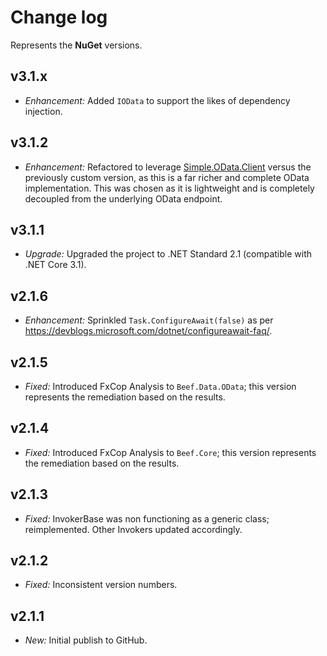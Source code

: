 ﻿# Change log

Represents the **NuGet** versions.

## v3.1.x
- *Enhancement:* Added `IOData` to support the likes of dependency injection.

## v3.1.2
- *Enhancement:* Refactored to leverage [Simple.OData.Client](https://github.com/simple-odata-client/Simple.OData.Client/) versus the previously custom version, as this is a far richer and complete OData implementation. This was chosen as it is lightweight and is completely decoupled from the underlying OData endpoint. 

## v3.1.1
- *Upgrade:* Upgraded the project to .NET Standard 2.1 (compatible with .NET Core 3.1).

## v2.1.6
- *Enhancement:* Sprinkled `Task.ConfigureAwait(false)` as per https://devblogs.microsoft.com/dotnet/configureawait-faq/.

## v2.1.5
- *Fixed:* Introduced FxCop Analysis to `Beef.Data.OData`; this version represents the remediation based on the results.

## v2.1.4
- *Fixed:* Introduced FxCop Analysis to `Beef.Core`; this version represents the remediation based on the results.

## v2.1.3
- *Fixed:* InvokerBase was non functioning as a generic class; reimplemented. Other Invokers updated accordingly.

## v2.1.2
- *Fixed:* Inconsistent version numbers.

## v2.1.1
- *New:* Initial publish to GitHub.